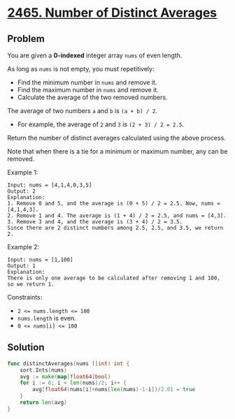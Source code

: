 # [2465. Number of Distinct Averages](https://leetcode.com/problems/number-of-distinct-averages/)

## Problem

You are given a **0-indexed** integer array `nums` of even length.

As long as `nums` is not empty, you must repetitively:

- Find the minimum number in `nums` and remove it.
- Find the maximum number in `nums` and remove it.
- Calculate the average of the two removed numbers.

The average of two numbers `a` and `b` is `(a + b) / 2`.

- For example, the average of `2` and `3` is `(2 + 3) / 2 = 2.5`.

Return the number of distinct averages calculated using the above process.

Note that when there is a tie for a minimum or maximum number, any can be removed.

Example 1:

```
Input: nums = [4,1,4,0,3,5]
Output: 2
Explanation:
1. Remove 0 and 5, and the average is (0 + 5) / 2 = 2.5. Now, nums = [4,1,4,3].
2. Remove 1 and 4. The average is (1 + 4) / 2 = 2.5, and nums = [4,3].
3. Remove 3 and 4, and the average is (3 + 4) / 2 = 3.5.
Since there are 2 distinct numbers among 2.5, 2.5, and 3.5, we return 2.
```

Example 2:

```
Input: nums = [1,100]
Output: 1
Explanation:
There is only one average to be calculated after removing 1 and 100, so we return 1.
```

Constraints:

- `2 <= nums.length <= 100`
- `nums.length` is even.
- `0 <= nums[i] <= 100`

## Solution

```go
func distinctAverages(nums []int) int {
	sort.Ints(nums)
	avg := make(map[float64]bool)
	for i := 0; i < len(nums)/2; i++ {
		avg[float64(nums[i]+nums[len(nums)-1-i])/2.0] = true
	}
	return len(avg)
}
```
